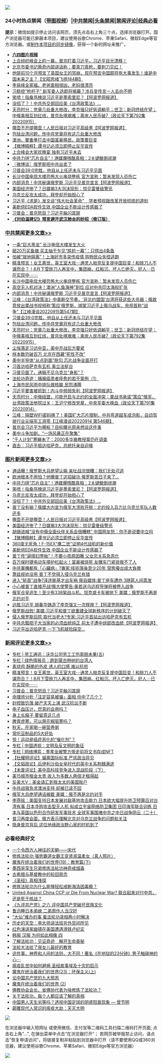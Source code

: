 ![](https://raw.githubusercontent.com/jsvpn/jsproxy/dev/64photo/fqnews-qr.jpg)

<div id="tt">
<h3>24小时热点禁闻（<a href="https://aaa.v2dns.tk/?QAjUl=BgRp5UNKRn&T5Vk=fPVH&Q59Ab=WxGE" target="_blank">带图视频</a>）|<a href="#%E4%B8%AD%E5%85%B1%E7%A6%81%E9%97%BB%E6%9B%B4%E5%A4%9A%E6%96%87%E7%AB%A0">中共禁闻</a>|<a href="#%E5%9B%BE%E7%89%87%E6%96%B0%E9%97%BB%E6%9B%B4%E5%A4%9A%E6%96%87%E7%AB%A0">头条禁闻</a>|<a href="#%E6%96%B0%E9%97%BB%E8%AF%84%E8%AE%BA%E6%9B%B4%E5%A4%9A%E6%96%87%E7%AB%A0">禁闻评论|<a href="#%E5%BF%85%E7%9C%8B%E7%BB%8F%E5%85%B8%E5%A5%BD%E6%96%87">经典必看</a></h3>
<div><b>提示：</b>微信如提示停止访问该网页，须先点击右上角三个点，选择浏览器打开。国产浏览器可能已屏蔽本项目，建议使用谷歌Chrome、苹果Safari、微软Edge等官方浏览器。或<a href="%E5%88%B6%E4%BD%9Cgit%E7%A6%81%E9%97%BB%E9%95%9C%E5%83%8F.md">制作本项目的同步镜像</a>，获得一个新的网址来推广。</div>
<ul>
<li><b><a href="http://d2.v2rss.gq/64.mp4" target="_blank">六四图片视频</a></b></li>
<li><a href="/bannedvideo/20220916/1785125.md">上合组织峰会上的一幕，普京盯着习近平，习近平目光漂移！</a></li>
<li><a href="/bannedvideo/20220916/1785195.md">北京市委书记蔡奇内部讲话称：要真刀真枪，要刺刀见红！</a></li>
<li><a href="/bannedvideo/20220916/1785211.md">他提前10个月预言了英国女王的驾崩，现在预言中国即将有大事发生！谁是中国未来之主？【文昭思绪飞扬184期】</a></li>
<li><a href="/yule/20220916/1785159.md">李易峰全家福，老爸面相很凶，老妈很漂亮</a></li>
<li><a href="/comments/20220916/1785169.md">习稳控“枪杆子” 新军委人选即将揭幕？涉兵变传言一人去向不明</a></li>
<li><a href="/topimagenews/20220916/1785329.md">笑喷！指桑骂槐说习近平是墨索里尼？【阿波罗网报道】</a></li>
<li><a href="/topimagenews/20220916/1785320.md">没招了？！中共外交部回应美《台湾政策法》…</a></li>
<li><a href="/cbnews/20220916/1785258.md">天亮时分：党章几处重大修改，李克强只好低调躺平；世卫：新冠终结在望；中俄美相互划红线，普京处境艰难；离岸人民币破7（政论天下第792集 20220915）</a></li>
<li><a href="/topimagenews/20220916/1785313.md">哪壶不开提哪壶！人民日报对习近平高级黑【阿波罗网报道】</a></li>
<li><a href="/cbnews/20220916/1785259.md">包括台湾问题，传中共党章将有这几处重大修改</a></li>
<li><a href="/cnnews/20220916/1785157.md">澳洲，要重拳打击中国富豪移民，政策要巨变</a></li>
<li><a href="/topimagenews/20220916/1785297.md">【微博精粹】谭书记必须立即停止反华宣传</a></li>
<li><a href="/headline/20220916/1785438.md">上合峰会大家欢晚宴 独有习近平未去</a></li>
<li><a href="/topimagenews/20220916/1785365.md">中共力拼“芯片自主”！港媒爆残酷真相：2关键酿倒闭潮</a></li>
<li><a href="/ssgc/20220916/1785210.md">〖微博谈〗俄罗斯把中共出卖了</a></li>
<li><a href="/cbnews/20220916/1785298.md">习普会39:0完胜，他自从上任还未与习近平见面</a></li>
<li><a href="/cbnews/20220916/1785433.md">长沙中国电信大楼恐怖大火串烧整栋 官方宣称：暂未发现人员伤亡</a></li>
<li><a href="/cbnews/20220916/1785330.md">内部消息！中共秘谋俄罗斯 习近平见普京宣言【阿波罗网报道】</a></li>
<li><a href="/topimagenews/20220916/1785312.md">美国经济惨了？日媒揭3大泡沫现形：惊见雷曼级警讯</a></li>
<li><a href="/topimagenews/20220916/1785327.md">乌克兰反攻太成功，拜登却开始担心了</a></li>
<li><a href="/ssgc/20220916/1785409.md">习近平《求是》发文谈“伟大社会革命”    学者预视跟改革开放彻底的道别</a></li>
<li><a href="/topimagenews/20220916/1785212.md">美断供EDA软件生效 中国企业不能设计传感器了</a></li>
<li><a href="/comments/20220916/1785457.md">习普会：普京怒目？习近平躲闪其辞</a></li>
<li><b><a href="/comments/20200207/1272816.md" target="_blank">《刘伯温碑记》预言避开武汉肺炎的妙招（修订版）</a></b></li>
</ul>
</div>

<div class="catlist">
<h3><a href="/cbnews/" target="_blank">中共禁闻</a><span><a href="/cbnews/" target="_blank" rel="nofollow">更多文章>></a></span></h3>
<ul>
<li><a href="/cbnews/20220917/1785569.md" target="_blank">一条“巨大黑龙” 长沙电信大楼发生大火</a></li>
<li><a href="/cbnews/20220916/1785519.md" target="_blank">砸20万买鱼塘 买主抽干乍见“尴尬一幕”：只捞出4条鱼</a></li>
<li><a href="/cbnews/20220916/1785506.md" target="_blank">怕被“就地隔离”！上海好市多突传疫情 购物民众失控逃跑</a></li>
<li><a href="/comments/20220916/1785469.md" target="_blank">精准预言！女王离世，英王室大戏⋯通灵人帕克反复提中国巨变！和赊刀人不谋而合？！8月下雪赊刀人再言中，集团崩、红船沉、坏人亡绝灭，好人⋯已在实现中⋯⋯</a></li>
<li><a href="/cbnews/20220916/1785433.md" target="_blank">长沙中国电信大楼恐怖大火串烧整栋 官方宣称：暂未发现人员伤亡</a></li>
<li><a href="/cbnews/20220916/1785359.md" target="_blank">高空无人机对决！澳洲“人鱼海神”到位 应对中共印太海权扩张</a></li>
<li><a href="/cbnews/20220916/1785330.md" target="_blank">内部消息！中共秘谋俄罗斯 习近平见普京宣言【阿波罗网报道】</a></li>
<li><a href="/cbnews/20220916/1785304.md" target="_blank">江峰：《台湾政策法》中美断交节奏，‘非北约盟国’台湾将获这些大杀器；俄故意放出栗战书视频称‘策应’俄罗斯，绑架习近平上俄乌战车，央视首称“战争”【江峰漫谈20220915第547期】</a></li>
<li><a href="/cbnews/20220916/1785298.md" target="_blank">习普会39:0完胜，他自从上任还未与习近平见面</a></li>
<li><a href="/cbnews/20220916/1785259.md" target="_blank">包括台湾问题，传中共党章将有这几处重大修改</a></li>
<li><a href="/cbnews/20220916/1785258.md" target="_blank">天亮时分：党章几处重大修改，李克强只好低调躺平；世卫：新冠终结在望；中俄美相互划红线，普京处境艰难；离岸人民币破7（政论天下第792集 20220915）</a></li>
<li><a href="/cbnews/20220916/1785228.md" target="_blank">尘埃落定习访中亚，美中开战后方要紧</a></li>
<li><a href="/cbnews/20220916/1785151.md" target="_blank">样本数恐破百万 北京在西藏“死性不改”</a></li>
<li><a href="/cbnews/20220916/1785150.md" target="_blank">美中半导体“从点到面”脱勾 芯片战争全面开打</a></li>
<li><a href="/cbnews/20220916/1785120.md" target="_blank">习首访哈萨克有玄机 美立法挺台</a></li>
<li><a href="/cbnews/20220915/1785108.md" target="_blank">习普见面了，通稿不见乌克兰“身影”？</a></li>
<li><a href="/cbnews/20220915/1785047.md" target="_blank">法轮功奇迹：胰腺癌患者痊愈的若干案例（1）</a></li>
<li><a href="/cbnews/20220915/1784967.md" target="_blank">上海市民风雨中排队做核酸 民怨沸腾</a></li>
<li><a href="/cbnews/20220915/1784955.md" target="_blank">习近平要害被抓到！内斗中频频失利【阿波罗网报道】</a></li>
<li><a href="/cbnews/20220915/1784916.md" target="_blank">天亮时分：中俄结盟，可能开启与北约的全面冲突；栗战书承诺“策应”俄军，台湾政策法参院过关；王沪宁修改党章，中央军委大换血（政论天下第791集 20220914）</a></li>
<li><a href="/cbnews/20220915/1784915.md" target="_blank">江峰：隔壁WIFI密码换了！美国扩大芯片限制，中共弯道超车成泡影，自动驾驶行业尖端军工凋零【江峰漫谈20220914 第546期】</a></li>
<li><a href="/cbnews/20220915/1784875.md" target="_blank">普京会习近平为哪桩？目标曝光原来想谈这件事</a></li>
<li><a href="/cbnews/20220915/1784831.md" target="_blank">美中斗争加剧，“一场风暴正在聚集”</a></li>
<li><a href="/cbnews/20220915/1784830.md" target="_blank">“千人计划”寒蝉未了：2000多华裔教授案仍在调查</a></li>
<li><a href="/cbnews/20220915/1784782.md" target="_blank">直击：习近平抵达哈萨克，总统托亲自迎接</a></li>

</ul>
</div>
<div class="catlist">
<h3><a href="/topimagenews/" target="_blank">图片新闻</a><span><a href="/topimagenews/" target="_blank" rel="nofollow">更多文章>></a></span></h3>
<ul>
<li><a href="/topimagenews/20220916/1785518.md" target="_blank">通话曝！俄罗斯大兵绝望认输 亲吐战况很糟：我们无处可逃</a></li>
<li><a href="/topimagenews/20220916/1785447.md" target="_blank">欧洲根本不用怕？他曝普丁这招破功 俄罗斯苦日子来了…</a></li>
<li><a href="/topimagenews/20220916/1785365.md" target="_blank">中共力拼“芯片自主”！港媒爆残酷真相：2关键酿倒闭潮</a></li>
<li><a href="/topimagenews/20220916/1785329.md" target="_blank">笑喷！指桑骂槐说习近平是墨索里尼？【阿波罗网报道】</a></li>
<li><a href="/topimagenews/20220916/1785327.md" target="_blank">乌克兰反攻太成功，拜登却开始担心了</a></li>
<li><a href="/topimagenews/20220916/1785320.md" target="_blank">没招了？！中共外交部回应美《台湾政策法》…</a></li>
<li><a href="/topimagenews/20220916/1785314.md" target="_blank">普丁没有输？俄媒大内宣为俄军大溃败开脱：北约投入兵力比乌克兰军队人数还多</a></li>
<li><a href="/topimagenews/20220916/1785313.md" target="_blank">哪壶不开提哪壶！人民日报对习近平高级黑【阿波罗网报道】</a></li>
<li><a href="/topimagenews/20220916/1785312.md" target="_blank">美国经济惨了？日媒揭3大泡沫现形：惊见雷曼级警讯</a></li>
<li><a href="/topimagenews/20220916/1785307.md" target="_blank">胡锡进喊“没有中俄全面伙伴关系会很糟糕” 中国网友怒：你不是说要中立吗</a></li>
<li><a href="/topimagenews/20220916/1785297.md" target="_blank">【微博精粹】谭书记必须立即停止反华宣传</a></li>
<li><a href="/topimagenews/20220916/1785282.md" target="_blank">360度无死角！F-15EX“鹰二世”证明4代战机的新价值</a></li>
<li><a href="/topimagenews/20220916/1785212.md" target="_blank">美断供EDA软件生效 中国企业不能设计传感器了</a></li>
<li><a href="/topimagenews/20220915/1785099.md" target="_blank">普丁传“逼情妇堕胎”！不要小孩原因曝 父女恋关系急恶化</a></li>
<li><a href="/topimagenews/20220915/1785074.md" target="_blank">百万保时捷电动车撞护栏起火！富豪被烧死 友曝车门紧锁救不了人</a></li>
<li><a href="/topimagenews/20220915/1785032.md" target="_blank">中共軍機都有「心臟病」?專家:技術落後至少20年 常態擾台成大負擔</a></li>
<li><a href="/topimagenews/20220915/1785026.md" target="_blank">萧兹规劝没用 普丁不觉得入侵乌克兰有错</a></li>
<li><a href="/topimagenews/20220915/1785025.md" target="_blank">进入“斩首”战争?泽连斯基才出车祸 俄自媒体:普丁座车遭炸 3随扈人间蒸发</a></li>
<li><a href="/topimagenews/20220915/1785015.md" target="_blank">小心被普丁直接开战!俄大使警告:美若送乌远程导弹将被卷入战争</a></li>
<li><a href="/topimagenews/20220915/1785006.md" target="_blank">俄军仓皇逃生！至少有338架战斗机、坦克或卡车被抛下 美媒：俄罗斯不再是北约对手</a></li>
<li><a href="/topimagenews/20220915/1784959.md" target="_blank">远胜习近平 胡春华铸造了李克强又一次辉煌？【阿波罗网报道】</a></li>
<li><a href="/topimagenews/20220915/1784958.md" target="_blank">俄罗斯战败! 美媒:习近平和普丁欲重建全球新秩序的计划破灭了</a></li>
<li><a href="/topimagenews/20220915/1784954.md" target="_blank">侵入俄罗斯后院 取代当老大?专家:习近平首站出访哈萨克有玄机</a></li>
<li><a href="/topimagenews/20220915/1784935.md" target="_blank">中共总瓢把子大当家的必须血统纯正 前太子遭中组部改血统【阿波罗网报道】</a></li>
<li><a href="/topimagenews/20220915/1784901.md" target="_blank">习近平出访哈萨克 一下飞机就险踩空…</a></li>

</ul>
</div>
<div class="catlist">
<h3><a href="/comments/" target="_blank">新闻评论</a><span><a href="/comments/" target="_blank" rel="nofollow">更多文章>></a></span></h3>
<ul>
<li><a href="/comments/20220916/1785525.md" target="_blank">专栏 | 劳工通讯：沃华公司劳工工伤索赔未果(五)</a></li>
<li><a href="/comments/20220916/1785509.md" target="_blank">专栏 | 绿色情报员：跑到蒙古种树的台湾人</a></li>
<li><a href="/comments/20220916/1785499.md" target="_blank">素烧鸡 酥脆的外皮 诱人的口感 难以抗拒</a></li>
<li><a href="/comments/20220916/1785469.md" target="_blank">精准预言！女王离世，英王室大戏⋯通灵人帕克反复提中国巨变！和赊刀人不谋而合？！8月下雪赊刀人再言中，集团崩、红船沉、坏人亡绝灭，好人⋯已在实现中⋯⋯</a></li>
<li><a href="/comments/20220916/1785457.md" target="_blank">习普会：普京怒目？习近平躲闪其辞</a></li>
<li><a href="/comments/20220916/1785444.md" target="_blank">命理师分析「注定容易被骗」面相 你中了几个？</a></li>
<li><a href="/comments/20220916/1785418.md" target="_blank">封控致饥饿 破产天天上演 武汉抗议不断</a></li>
<li><a href="/comments/20220916/1785417.md" target="_blank">电子血压计，您真的会用吗？</a></li>
<li><a href="/comments/20220916/1785416.md" target="_blank">身上长瘊子 要留意这几点</a></li>
<li><a href="/comments/20220916/1785415.md" target="_blank">脾胃虚寒，可以用花椒驱寒吗？</a></li>
<li><a href="/comments/20220916/1785414.md" target="_blank">秋天，在家喝一碗营养粥</a></li>
<li><a href="/comments/20220916/1785413.md" target="_blank">常吃豆制品的5大好处</a></li>
<li><a href="/comments/20220916/1785412.md" target="_blank">惊！运动是癌症恶化的“催化剂”？</a></li>
<li><a href="/comments/20220916/1785411.md" target="_blank">专栏 | 中国透视：文明及反文明的象征</a></li>
<li><a href="/comments/20220916/1785410.md" target="_blank">专栏 | 网络博弈：季孝龙被警方带走前将文书存成NFT</a></li>
<li><a href="/comments/20220916/1785383.md" target="_blank">【杜耀明评论】偏离国际标准 严惩政治异见</a></li>
<li><a href="/comments/20220916/1785382.md" target="_blank">【文韬政论】后伊利沙伯女皇时代的英中关系荆棘满途</a></li>
<li><a href="/comments/20220916/1785381.md" target="_blank">【未普评论】美中高科技竞争进入混战阶段（下）</a></li>
<li><a href="/comments/20220916/1785355.md" target="_blank">美15城市租金太贵 收入为多数人两倍才租得起</a></li>
<li><a href="/comments/20220916/1785325.md" target="_blank">反美大V：美金请汇到我太太的美国账户</a></li>
<li><a href="/comments/20220916/1785324.md" target="_blank">中共战狼急求澳洲支持 却被已读不回</a></li>
<li><a href="/comments/20220916/1785323.md" target="_blank">俄军大兵绝望通话被截 美媒：俄不再是北约对手</a></li>
<li><a href="/comments/20220916/1785316.md" target="_blank">李燕铭：美国支持日本发展对敌基地攻击能力 日本欲大幅提升防卫预算应对台湾有事 日本寻购攻击型无人机 拟成立宇宙网络防卫集团 日印海军联合训练 日本与英国以色列合作研发军事技术 全球军事围堵中共之中日战争阴云（二十）</a></li>
<li><a href="/comments/20220916/1785276.md" target="_blank">普习再度会面，俄方表示理解北京对乌克兰战争的问题和关注</a></li>
<li><a href="/comments/20220916/1785270.md" target="_blank">隐身普京背后 这位地缘政治野心家的时机到了</a></li>

</ul>
</div>

<div class="catlist">
<h3>必看经典好文</h3>
<ul>
<li><a href="/lifebaike/20211124/1656686.md" target="_blank">一个令西方人神往的天朝——宋代</a></li>
<li><a href="/cbnews/20211127/1658400.md" target="_blank">修炼法轮功 强势霸道女霸王变贤淑温柔女（真人照片）</a></li>
<li><a href="/comments/20180716/972458.md" target="_blank">魔鬼在统治着我们的世界(19)：教育篇(下)</a></li>
<li><a href="/topimagenews/20210214/1487270.md" target="_blank">墨西哥孪生兄弟修炼法轮功神奇戒烟毒</a></li>
<li><a href="/comments/20220503/1727847.md" target="_blank">古希腊与基督教中的轮回观念</a></li>
<li><a href="/tculture/20201113/1430493.md" target="_blank">《圣经》真相浅探</a></li>
<li><a href="/cbnews/20220601/1740227.md" target="_blank">修炼法轮功为什么能够轻松戒断海洛因毒瘾？</a></li>
<li><a href="/comments/20200820/1451960.md" target="_blank">United Against China CCP or Die From Nuclear War? 联合起来对付中共，还是死于核战？</a></li>
<li><a href="/bookonline/20131116/201050.md" target="_blank">《九评共产党》之六 评中国共产党破坏民族文化</a></li>
<li><a href="/comments/20220408/1716379.md" target="_blank">鲁迅睡日本弟媳 二弟周作人当汉奸</a></li>
<li><a href="/cbnews/20210428/1535533.md" target="_blank">“大仙”难办的事  看法轮功录相两小时解决</a></li>
<li><a href="/tculture/20121025/73064.md" target="_blank">历史的天空：李大师讲法班另外空间所见</a></li>
<li><a href="/lishi/20140517/664349.md" target="_blank">红色演讲家曲啸在美国遭遇滑铁卢纪实</a></li>
<li><a href="/bannedvideo/20220403/1714030.md" target="_blank">韩服 汉服 为何如此相像 四</a></li>
<li><a href="/comments/20200307/1289968.md" target="_blank">了解法轮功：见证奇迹　解开生命奥秘</a></li>
<li><a href="/cbnews/20200516/1329218.md" target="_blank">法轮大法给了我女儿最好的教育</a></li>
<li><a href="/comments/20220722/1761738.md" target="_blank">这件事，神界和人间的法则，大不同！著名《在地狱的23分钟》男子触碰神的心⋯</a></li>
<li><a href="/comments/20200618/1346823.md" target="_blank">瘟疫乱世中如何避祸 圣经故事埃及十灾的启示</a></li>
<li><a href="/ssgc/20180904/993719.md" target="_blank">魔鬼在统治着我们的世界(23)：环保主义(上)</a></li>
<li><a href="/comments/20200717/1361899.md" target="_blank">论中国共产党的九大邪恶</a></li>
<li><a href="/topimagenews/20180520/944940.md" target="_blank">魔鬼在统治着我们的世界 (2)</a></li>
<li><a href="/sohnews/20150109/351438.md" target="_blank">佛教协会会长、省佛协代表为啥修炼了法轮功？</a></li>
<li><a href="/topimagenews/20161125/619230.md" target="_blank">关于法轮功，每个人都应该了解的真相</a></li>
<li><a href="/comments/20220208/1689146.md" target="_blank">中国男人天生劣等吗？透视中国足球的阴盛阳衰现象 — 曾节明</a></li>
<li><a href="/comments/20200619/783185.md" target="_blank">颠覆现代人常识的瘟疫大劫：天灭大明</a></li>

</ul>
</div>

![](https://raw.githubusercontent.com/jsvpn/jsproxy/dev/64photo/fqnews-qr.jpg)

在浏览器中输入短网址 或使用微信、支付宝等二维码工具扫描二维码打开页面, 点击右上角"...", 在弹出菜单中点击“在浏览器打开”； 若网页被举报禁止访问，请点击“恢复申请访问”，将链接复制并粘贴到浏览器中打开（请不要使用QQ或360浏览器，建议使用谷歌Chrome、苹果Safari、微软Edge等官方浏览器）

![](https://raw.githubusercontent.com/jsvpn/jsproxy/dev/64photo/wx.jpg)